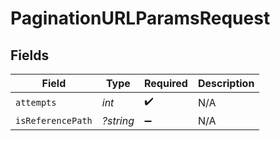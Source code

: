 # PaginationURLParamsRequest


## Fields

| Field              | Type               | Required           | Description        |
| ------------------ | ------------------ | ------------------ | ------------------ |
| `attempts`         | *int*              | :heavy_check_mark: | N/A                |
| `isReferencePath`  | *?string*          | :heavy_minus_sign: | N/A                |